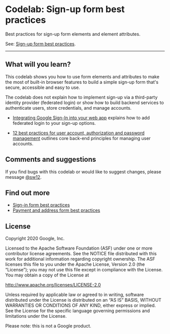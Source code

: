 # Codelab: Sign-up form best practices

Best practices for sign-up form elements and element attributes.

See: [Sign-up form best practices](https://web.dev/sign-up-form-best-practices).

---


## What will you learn?

This codelab shows you how to use form elements and attributes to make the most of
built-in browser features to build a simple sign-up form that's secure, accessible
and easy to use.

The codelab does not explain how to implement sign-up via a third-party
identity provider (federated login) or show how to build backend
services to authenticate users, store credentials, and manage accounts.

* [Integrating Google Sign-In into your web app](https://developers.google.com/identity/sign-in/web/sign-in)
  explains how to add federated login to your sign-up options.

* [12 best practices for user account, authorization and password management](https://cloud.google.com/blog/products/gcp/12-best-practices-for-user-account)
  outlines core back-end principles for managing user accounts.


## Comments and suggestions

If you find bugs with this codelab or would like to suggest changes, please message [@sw12](https//twitter.com/sw12).


## Find out more

* [Sign-in form best practices](https://web.dev/sign-in-form-best-practices)
* [Payment and address form best practices](https://web.dev/payment-and-address-form-best-practices)



## License

Copyright 2020 Google, Inc.

Licensed to the Apache Software Foundation (ASF) under one or more contributor license agreements. See the NOTICE file distributed with this work for additional information regarding copyright ownership. The ASF licenses this file to you under the Apache License, Version 2.0 (the “License”); you may not use this file except in compliance with the License. You may obtain a copy of the License at

http://www.apache.org/licenses/LICENSE-2.0

Unless required by applicable law or agreed to in writing, software distributed under the License is distributed on an “AS IS” BASIS, WITHOUT WARRANTIES OR CONDITIONS OF ANY KIND, either express or implied. See the License for the specific language governing permissions and limitations under the License.

Please note: this is not a Google product.
